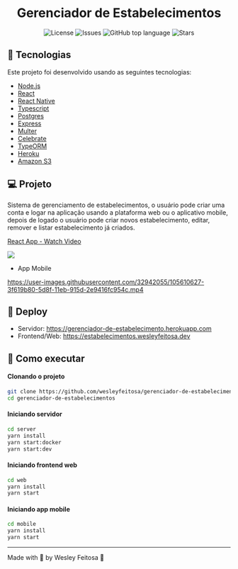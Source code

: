 <h1 align="center">Gerenciador de Estabelecimentos</h1>

<p align="center">
  <a href="LICENSE" style="text-decoration: none">
    <img alt="License" src="https://img.shields.io/github/license/wesleyfeitosa/gerenciador-de-estabelecimentos?color=00bfa6" />
  </a>

  <a href="https://github.com/wesleyfeitosa/gerenciador-de-estabelecimentos/issues" style="text-decoration: none">
    <img alt="Issues" src="https://img.shields.io/github/issues/wesleyfeitosa/gerenciador-de-estabelecimentos?color=00bfa6" />
  </a>

  <a href="#" style="text-decoration: none">
    <img alt="GitHub top language" src="https://img.shields.io/github/languages/top/wesleyfeitosa/gerenciador-de-estabelecimentos?color=00bfa6" />
  </a>
  
  <a href="https://github.com/wesleyfeitosa/gerenciador-de-estabelecimentos/stargazers" style="text-decoration: none">
    <img alt="Stars" src="https://img.shields.io/github/stars/wesleyfeitosa/gerenciador-de-estabelecimentos?style=social" />
  </a>
</p>

## :rocket: Tecnologias

Este projeto foi desenvolvido usando as seguintes tecnologias:

- [Node.js](https://nodejs.org/en/)
- [React](https://reactjs.org)
- [React Native](https://facebook.github.io/react-native/)
- [Typescript](https://www.typescriptlang.org/)
- [Postgres](https://www.postgresql.org/)
- [Express](https://expressjs.com/pt-br/)
- [Multer](https://www.npmjs.com/package/multer)
- [Celebrate](https://github.com/arb/celebrate)
- [TypeORM](https://typeorm.io/#/)
- [Heroku](https://heroku.com)
- [Amazon S3](https://aws.amazon.com/aws/s3)

## 💻 Projeto

Sistema de gerenciamento de estabelecimentos, o usuário pode criar uma conta e logar na aplicação usando a plataforma web ou o aplicativo mobile, depois de logado o usuário pode criar novos estabelecimento, editar, remover e listar estabelecimento já criados.

<!-- <img src="assets/ecoleta.gif" frameborder="0" scrolling="no" style="-webkit-backface-visibility: hidden;-webkit-transform: scale(1);" ></img> -->
<a href="https://www.loom.com/share/724d22c502034adc988f01a594de701d"> <p>React App - Watch Video</p> <img style="-webkit-backface-visibility: hidden;-webkit-transform: scale(1);" src="https://cdn.loom.com/sessions/thumbnails/724d22c502034adc988f01a594de701d-with-play.gif"> </a>

- App Mobile

https://user-images.githubusercontent.com/32942055/105610627-3f619b80-5d8f-11eb-915d-2e9416fc954c.mp4

## :hammer: Deploy

- Servidor: https://gerenciador-de-estabelecimento.herokuapp.com
- Frontend/Web: https://estabelecimentos.wesleyfeitosa.dev

## 🔖 Como executar

#### Clonando o projeto
```sh
git clone https://github.com/wesleyfeitosa/gerenciador-de-estabelecimentos.git
cd gerenciador-de-estabelecimentos
```
#### Iniciando servidor
```sh
cd server
yarn install
yarn start:docker
yarn start:dev
```
#### Iniciando frontend web
```sh
cd web
yarn install
yarn start
```
#### Iniciando app mobile
```sh
cd mobile
yarn install
yarn start
```

---

Made with 💜 by Wesley Feitosa :wave: 
